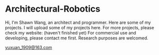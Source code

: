 # Architectural-Robotics
Hi, I'm Shawn Wang, an architect and programmer.
Here are some of my projects. I will upload some of my projects here. For more projects, please check my website: (haven't finished yet)
For commercial use and developing, please contact me first.
Research purposes are welcomed.

yuxuan_1909@163.com
